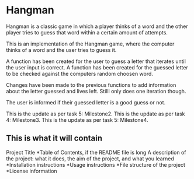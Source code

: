 # Hangman
Hangman is a classic game in which a player thinks of a word and the other player tries to guess that word within a certain amount of attempts.

This is an implementation of the Hangman game, where the computer thinks of a word and the user tries to guess it. 

A function has been created for the user to guess a letter that iterates until the user input is correct. A function has been created for the guessed letter to be checked against the computers random choosen word. 

Changes have been made to the previous functions to add information about the letter guessed and lives left. Stilll only does one iteration though.


The user is informed if their guessed letter is a good guess or not.

This is the update as per task 5: Milestone2.
This is the update as per task 4: Milestone3.
This is the update as per task 5: Milestone4.

## This is what it will contain
Project Title
*Table of Contents, if the README file is long
A description of the project: what it does, the aim of the project, and what you learned
*Installation instructions
*Usage instructions
*File structure of the project
*License information
